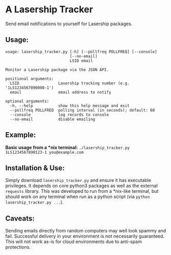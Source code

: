 # A Lasership Tracker
Send email notifications to yourself for Lasership packages.

## Usage:
```
usage: lasership_tracker.py [-h] [--pollfreq POLLFREQ] [--console]
                            [--no-email]
                            LSID email

Monitor a Lasership package via the JSON API.

positional arguments:
  LSID                 Lasership tracking number (e.g. '1LS1234567890000-1')
  email                email address to notify

optional arguments:
  -h, --help           show this help message and exit
  --pollfreq POLLFREQ  polling interval (in seconds); default: 60
  --console            log records to console
  --no-email           disable emailing
```

## Example:
**Basic usage from a \*nix terminal:**
`./lasership_tracker.py 1LS1234567890123-1 you@example.com`

## Installation & Use:
Simply download `lasership_tracker.py` and ensure it has executable privileges. 
It depends on core python3 packages as well as the external `requests` library. 
This was developed to run from a \*nix-like terminal, 
but should work on any terminal when run as a python script 
(via `python lasership_tracker.py ...`).

## Caveats:
Sending emails directly from random computers may well look spammy and fail.
Successful delivery in your environment is not necessarily guaranteed. 
This will not work as-is for cloud environments due to anti-spam protections.
